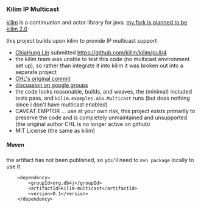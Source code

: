 ### Kilim IP Multicast

[kilim](https://github.com/kilim/kilim) is a continuation and actor library for java.
[my fork is planned to be kilim 2.0](https://github.com/nqzero/kilim)

this project builds upon kilim to provide IP multicast support

- [ChiaHung Lin](https://github.com/chl501) submitted https://github.com/kilim/kilim/pull/4
- the kilim team was unable to test this code (no multicast environment set up),
  so rather than integrate it into kilim it was broken out into a separate project
- [CHL's original commit](https://github.com/chl501/kilim/tree/9f14f11e05a15e99b974b9f69837bdabae9776c3)
- [discussion on google groups](https://groups.google.com/forum/?hl=en#!topic/kilimthreads/k7QIf2Cn4qM)
- the code looks reasonable, builds, and weaves, the (minimal) included tests pass,
  and `kilim.examples.aio.Multicast` runs (but does nothing since i don't have multicast enabled)
- CAVEAT EMPTOR ... use at your own risk, this project exists primarily to preserve the code
  and is completely unmaintained and unsupported (the original author CHL is no longer active on github)
- MIT License (the same as kilim)


##### Maven

the artifact has not been published, so you'll need to `mvn package` locally to use it

```
    <dependency>
        <groupId>org.db4j</groupId>
        <artifactId>kilim-multicast</artifactId>
        <version>0.1</version>
    </dependency>
```




